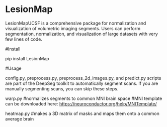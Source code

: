 # LesionMap
LesionMapUCSF is a comprehensive package for normalization and visualization of volumetric imaging segments. Users can perform segmentation, normalization, and visualization of large datasets with very few lines of code. 

#Install

pip install LesionMap

#Usage

config.py, preprocess.py, preprocess_2d_images.py, and predict.py scripts are part of the DeepSeg toolkit to automatically segment scans. If you are manually segmenting scans, you can skip these steps.

warp.py #normalizes segments to common MNI brain space 
#MNI template can be downloaded here: https://neuroconductor.org/help/MNITemplate/

heatmap.py #makes a 3D matrix of masks and maps them onto a common average brain
